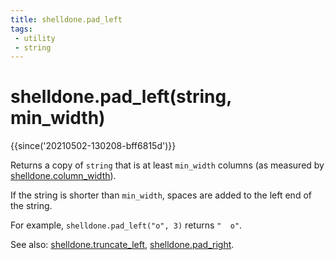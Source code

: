 ```yaml
---
title: shelldone.pad_left
tags:
 - utility
 - string
---
```

# shelldone.pad_left(string, min_width)

{{since('20210502-130208-bff6815d')}}

Returns a copy of `string` that is at least `min_width` columns
(as measured by [shelldone.column_width](column_width.md)).

If the string is shorter than `min_width`, spaces are added to
the left end of the string.

For example, `shelldone.pad_left("o", 3)` returns `"  o"`.

See also: [shelldone.truncate_left](truncate_left.md), [shelldone.pad_right](pad_right.md).


